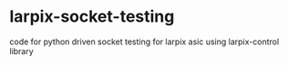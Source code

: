 # larpix-socket-testing
code for python driven socket testing for larpix asic using larpix-control library
